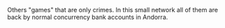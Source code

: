 Others "games" that are only crimes. In this small network all of them are back by normal concurrency bank accounts in Andorra.
